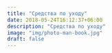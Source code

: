 ```yaml
---
title: "Средства по уходу"
date: 2018-05-24T16:12:37+06:00
description: "Средства по уходу"
image: "img/photo-man-book.jpg"
draft: false
---
```

